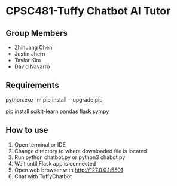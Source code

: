 # CPSC481-Tuffy Chatbot AI Tutor

## Group Members
* Zhihuang Chen 
* Justin Jhern
* Taylor Kim
* David Navarro

## Requirements
python.exe -m pip install --upgrade pip

pip install scikit-learn pandas flask sympy

## How to use
1. Open terminal or IDE
2. Change directory to where downloaded file is located
3. Run python chatbot.py or python3 chabot.py
4. Wait until Flask app is connected
5. Open web browser with http://127.0.0.1:5501
6. Chat with TuffyChatbot


